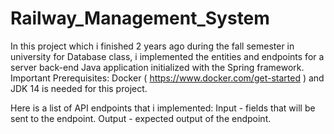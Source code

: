 # Railway_Management_System
In this project which i finished 2 years ago during the fall semester in university for Database class, i implemented the entities and endpoints for a server back-end Java application initialized with the Spring framework.
Important Prerequisites: Docker ( https://www.docker.com/get-started ) and JDK 14 is needed for this project.

Here is a list of API endpoints that i implemented: 
Input - fields that will be sent to the endpoint. 
Output - expected output of the endpoint.
